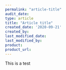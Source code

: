 ```yaml
---
permalink: "article-title"
audit_date:
type: article
title: "Article title"
created_date: '2020-09-21'
created_by:
last_modified_date:
last_modified_by:
product:
product_url:
---
```

This is a test



